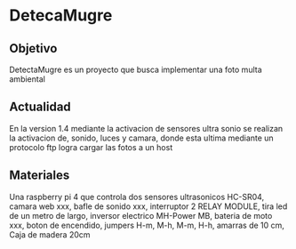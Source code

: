 # DetecaMugre

## Objetivo
DetectaMugre es un proyecto que busca implementar una foto multa ambiental 

## Actualidad
En la version 1.4 mediante la activacion de sensores ultra sonio se realizan la activacion de, sonido, luces y camara, donde esta ultima mediante un protocolo ftp logra cargar las fotos a un host

## Materiales
Una raspberry pi 4 que controla dos sensores ultrasonicos HC-SR04, camara web xxx, bafle de sonido xxx, interruptor 2 RELAY MODULE, tira led de un metro de largo, inversor electrico MH-Power MB, bateria de moto xxx, boton de encendido, jumpers H-m, M-h, M-m, H-h, amarras de 10 cm, Caja de madera 20cm    
